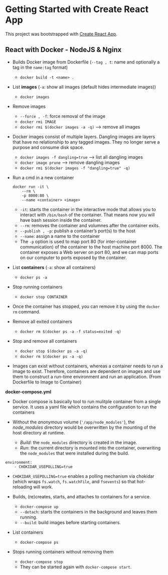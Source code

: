# Getting Started with Create React App

This project was bootstrapped with [Create React App](https://github.com/facebook/create-react-app).

## React with Docker - NodeJS & Nginx
- Builds Docker image from Dockerfile (`--tag , t`: name and optionally a tag in the `name:tag` format)
    - `docker build -t <name> .`
- List __images__ (`-a`: show all images (default hides intermediate images))
    - `docker images`
- Remove images
    - `--force , -f`: force removal of the image
    - `docker rmi IMAGE`
    - `docker rmi $(docker images -a -q)` --> remove all images

- Docker images consist of multiple layers. Dangling images are layers that have no relationship to any tagged images. They no longer serve a purpose and consume disk space. 
    - `docker images -f dangling=true` --> list all dangling images
    - `docker image prune` --> remove dangling images
    - `docker rmi $(docker images -f "dangling=true" -q)`

- Run a cmd in a new container
    ```
    docker run -it \
        --rm \ 
        -p 8000:80 \
        --name <container> <image>
    ```

    - `-it`: starts the container in the interactive mode that allows you to interact with `/bin/bash` of the container. That means now you will have bash session inside the container.
    - `--rm`: removes the container and volumnes after the container exits.
    - `--publish , -p`: publish a container’s port(s) to the host
    - `--name`: assign a name to the container
    - The `-p` option is used to map port 80 (for inter-container communication) of the container to the host machine port 8000. The container exposes a Web server on port 80, and we can map ports on our computer to ports exposed by the container.

- List __containers__ (`-a`: show all containers)
    - `docker ps -a`
- Stop running containers
    - `docker stop CONTAINER`
- Once the container has stopped, you can remove it by using the `docker rm` command.
- Remove all exited containers
    - `docker rm $(docker ps -a -f status=exited -q)`
- Stop and remove all containers
    - `docker stop $(docker ps -a -q)`
    - `docker rm $(docker ps -a -q)`

- Images can exist without containers, whereas a container needs to run a image to exist. Therefore, containers are dependent on images and use them to construct a run-time environment and run an application. (From Dockerfile to Image to Container)

**docker-compose.yml**
- Docker compose is basically tool to run mulitple container from a single service. It uses a yaml file which contains the configuration to run the containers

- Without the _anonymous_ volume (`'/app/node_modules'`), the _node_modules_ directory would be overwritten by the mounting of the host directory at runtime.
    - _Build_: the `node_modules` directory is created in the image.
    - _Run_: the current directory is mounted into the container, overwriting the `node_modules` that were installed during the build.

```
environment:
    - CHOKIDAR_USEPOLLING=true
```
- `CHOKIDAR_USEPOLLING=true` enables a polling mechanism via chokidar (which wraps `fs.watch`, `fs.watchFile`, and `fsevents`) so that hot-reloading will work.

- Builds, (re)creates, starts, and attaches to containers for a service.
    - `docker-compose up`
    - `--detach`: starts the containers in the background and leaves them running.
    - `--build`: build images before starting containers.
- List containers
    - `docker-compose ps`
- Stops running containers without removing them
    - `docker-compose stop`
    - They can be started again with `docker-compose start`.

## 